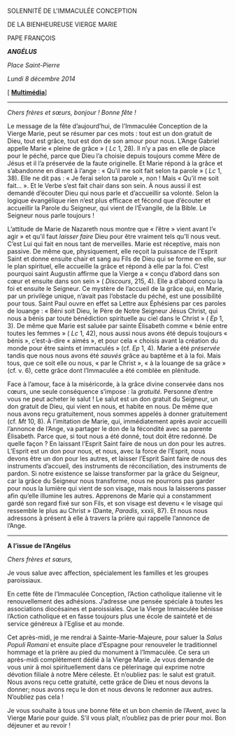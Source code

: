 SOLENNITÉ DE L'IMMACULÉE CONCEPTION

DE LA BIENHEUREUSE VIERGE MARIE

PAPE FRANÇOIS

***ANGÉLUS***

*Place Saint-Pierre*

*Lundi 8 décembre 2014*

\[ **[Multimédia](http://w2.vatican.va/content/francesco/fr/events/event.dir.html/content/vaticanevents/fr/2014/12/8/angelus.html)**\]

* * *

*Chers frères et sœurs, bonjour ! Bonne fête !*

Le message de la fête d’aujourd’hui, de l’Immaculée Conception de la Vierge Marie, peut se résumer par ces mots : tout est un don gratuit de Dieu, tout est grâce, tout est don de son amour pour nous. L’Ange Gabriel appelle Marie « pleine de grâce » ( *Lc* 1, 28). Il n’y a pas en elle de place pour le péché, parce que Dieu l’a choisie depuis toujours comme Mère de Jésus et il l’a préservée de la faute originelle. Et Marie répond à la grâce et s’abandonne en disant à l’ange : « Qu’il me soit fait selon ta parole » ( *Lc* 1, 38). Elle ne dit pas : « Je ferai selon ta parole », non ! Mais « Qu’il me soit fait… ». Et le Verbe s’est fait chair dans son sein. À nous aussi il est demandé d’écouter Dieu qui nous parle et d’accueillir sa volonté. Selon la logique évangélique rien n’est plus efficace et fécond que d’écouter et accueillir la Parole du Seigneur, qui vient de l’Évangile, de la Bible. Le Seigneur nous parle toujours !

L’attitude de Marie de Nazareth nous montre que « l’être » vient avant l’« agir » et qu’il faut *laisser faire* Dieu pour être vraiment tels qu’Il nous veut. C’est Lui qui fait en nous tant de merveilles. Marie est réceptive, mais non passive. De même que, physiquement, elle reçoit la puissance de l’Esprit Saint et donne ensuite chair et sang au Fils de Dieu qui se forme en elle, sur le plan spirituel, elle accueille la grâce et répond à elle par la foi. C’est pourquoi saint Augustin affirme que la Vierge a « conçu d’abord dans son cœur et ensuite dans son sein » ( *Discours*, 215, 4). Elle a d’abord conçu la foi et ensuite le Seigneur. Ce mystère de l’accueil de la grâce qui, en Marie, par un privilège unique, n’avait pas l’obstacle du péché, est une possibilité pour tous. Saint Paul ouvre en effet sa Lettre aux Éphésiens par ces paroles de louange : « Béni soit Dieu, le Père de Notre Seigneur Jésus Christ, qui nous a bénis par toute bénédiction spirituelle au ciel dans le Christ » ( *Ep* 1, 3). De même que Marie est saluée par sainte Élisabeth comme « bénie entre toutes les femmes » ( *Lc* 1, 42), nous aussi nous avons été depuis toujours « bénis », c’est-à-dire « aimés », et pour cela « choisis avant la création du monde pour être saints et immaculés » (cf. *Ep* 1, 4). Marie a été *préservée* tandis que nous nous avons été *sauvés* grâce au baptême et à la foi. Mais tous, que ce soit elle ou nous, « par le Christ », « à la louange de sa grâce » (cf. v. 6), cette grâce dont l’Immaculée a été comblée en plénitude.

Face à l’amour, face à la miséricorde, à la grâce divine conservée dans nos cœurs, une seule conséquence s’impose : la *gratuité.* Personne d’entre vous ne peut acheter le salut ! Le salut est un don gratuit du Seigneur, un don gratuit de Dieu, qui vient en nous, et habite en nous. De même que nous avons reçu gratuitement, nous sommes appelés à donner gratuitement (cf. *Mt* 10, 8). À l’imitation de Marie, qui, immédiatement après avoir accueilli l’annonce de l’Ange, va partager le don de la fécondité avec sa parente Élisabeth. Parce que, si tout nous a été donné, tout doit être redonné. De quelle façon ? En laissant l’Esprit Saint faire de nous un don pour les autres. L’Esprit est un don pour nous, et nous, avec la force de l’Esprit, nous devons être un don pour les autres, et laisser l’Esprit Saint faire de nous des instruments d’accueil, des instruments de réconciliation, des instruments de pardon. Si notre existence se laisse transformer par la grâce du Seigneur, car la grâce du Seigneur nous transforme, nous ne pourrons pas garder pour nous la lumière qui vient de son visage, mais nous la laisserons passer afin qu’elle illumine les autres. Apprenons de Marie qui a constamment gardé son regard fixé sur son Fils, et son visage est devenu « le visage qui ressemble le plus au Christ » (Dante, *Paradis*, xxxii, 87). Et nous nous adressons à présent à elle à travers la prière qui rappelle l’annonce de l’Ange.

* * *

**A l’issue de l’Angélus**

*Chers frères et sœurs,*

Je vous salue avec affection, spécialement les familles et les groupes paroissiaux.

En cette fête de l’Immaculée Conception, l’Action catholique italienne vit le renouvellement des adhésions. J’adresse une pensée spéciale à toutes les associations diocésaines et paroissiales. Que la Vierge Immaculée bénisse l’Action catholique et en fasse toujours plus une école de sainteté et de service généreux à l’Eglise et au monde.

Cet après-midi, je me rendrai à Sainte-Marie-Majeure, pour saluer la *Salus Populi Romani* et ensuite place d’Espagne pour renouveler le traditionnel hommage et la prière au pied du monument à l’Immaculée. Ce sera un après-midi complètement dédié à la Vierge Marie. Je vous demande de vous unir à moi spirituellement dans ce pèlerinage qui exprime notre dévotion filiale à notre Mère céleste. Et n’oubliez pas: le salut est gratuit. Nous avons reçu cette gratuité, cette grâce de Dieu et nous devons la donner; nous avons reçu le don et nous devons le redonner aux autres. N’oubliez pas cela !

Je vous souhaite à tous une bonne fête et un bon chemin de l’Avent, avec la Vierge Marie pour guide. S’il vous plaît, n’oubliez pas de prier pour moi. Bon déjeuner et au revoir !
